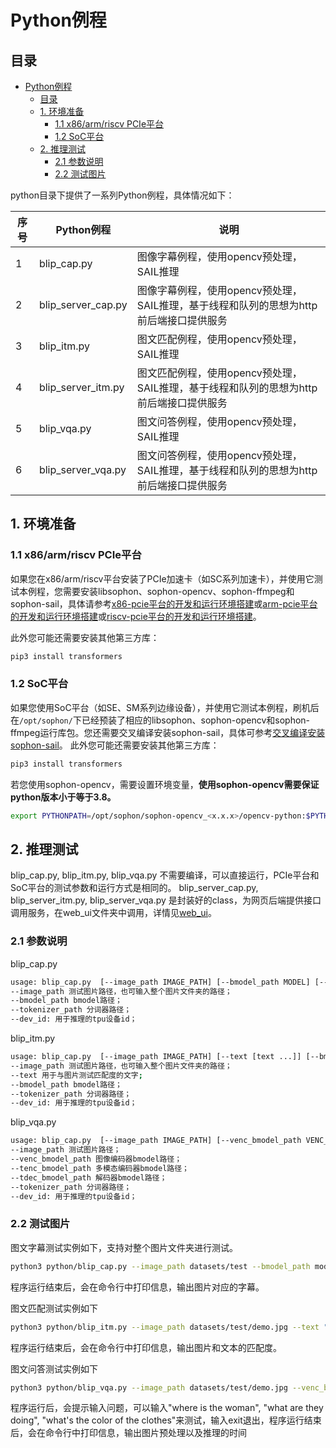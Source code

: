 # Python例程

## 目录

- [Python例程](#python例程)
  - [目录](#目录)
  - [1. 环境准备](#1-环境准备)
    - [1.1 x86/arm/riscv PCIe平台](#11-x86armriscv-pcie平台)
    - [1.2 SoC平台](#12-soc平台)
  - [2. 推理测试](#2-推理测试)
    - [2.1 参数说明](#21-参数说明)
    - [2.2 测试图片](#22-测试图片)


python目录下提供了一系列Python例程，具体情况如下：

| 序号 | Python例程           | 说明                                                                               |
| ---- | ------------------- | ---------------------------------------------------------------------------------- |
| 1    | blip_cap.py         | 图像字幕例程，使用opencv预处理，SAIL推理                                              |
| 2    | blip_server_cap.py  | 图像字幕例程，使用opencv预处理，SAIL推理，基于线程和队列的思想为http前后端接口提供服务    |
| 3    | blip_itm.py         | 图文匹配例程，使用opencv预处理，SAIL推理                                               |
| 4    | blip_server_itm.py  | 图文匹配例程，使用opencv预处理，SAIL推理，基于线程和队列的思想为http前后端接口提供服务    |
| 5    | blip_vqa.py         | 图文问答例程，使用opencv预处理，SAIL推理                                    |
| 6    | blip_server_vqa.py  | 图文问答例程，使用opencv预处理，SAIL推理，基于线程和队列的思想为http前后端接口提供服务    |

## 1. 环境准备
### 1.1 x86/arm/riscv PCIe平台

如果您在x86/arm/riscv平台安装了PCIe加速卡（如SC系列加速卡），并使用它测试本例程，您需要安装libsophon、sophon-opencv、sophon-ffmpeg和sophon-sail，具体请参考[x86-pcie平台的开发和运行环境搭建](../../../docs/Environment_Install_Guide.md#3-x86-pcie平台的开发和运行环境搭建)或[arm-pcie平台的开发和运行环境搭建](../../../docs/Environment_Install_Guide.md#5-arm-pcie平台的开发和运行环境搭建)或[riscv-pcie平台的开发和运行环境搭建](../../../docs/Environment_Install_Guide.md#6-riscv-pcie平台的开发和运行环境搭建)。

此外您可能还需要安装其他第三方库：

```bash
pip3 install transformers
```
### 1.2 SoC平台
如果您使用SoC平台（如SE、SM系列边缘设备），并使用它测试本例程，刷机后在`/opt/sophon/`下已经预装了相应的libsophon、sophon-opencv和sophon-ffmpeg运行库包。您还需要交叉编译安装sophon-sail，具体可参考[交叉编译安装sophon-sail](../../../docs/Environment_Install_Guide.md#42-交叉编译安装sophon-sail)。
此外您可能还需要安装其他第三方库：
```bash
pip3 install transformers
```

若您使用sophon-opencv，需要设置环境变量，**使用sophon-opencv需要保证python版本小于等于3.8。**
```bash
export PYTHONPATH=/opt/sophon/sophon-opencv_<x.x.x>/opencv-python:$PYTHONPATH
```

## 2. 推理测试

blip_cap.py, blip_itm.py, blip_vqa.py 不需要编译，可以直接运行，PCIe平台和SoC平台的测试参数和运行方式是相同的。
blip_server_cap.py, blip_server_itm.py, blip_server_vqa.py 是封装好的class，为网页后端提供接口调用服务，在web_ui文件夹中调用，详情见[web_ui](../web_ui/README.md)。


### 2.1 参数说明

blip_cap.py
```bash
usage: blip_cap.py  [--image_path IMAGE_PATH] [--bmodel_path MODEL] [--tokenizer_path TOKENIZER_PATH] [--dev_id DEV_ID]
--image_path 测试图片路径，也可输入整个图片文件夹的路径；
--bmodel_path bmodel路径；
--tokenizer_path 分词器路径；
--dev_id: 用于推理的tpu设备id；
```

blip_itm.py
```bash
usage: blip_cap.py  [--image_path IMAGE_PATH] [--text [text ...]] [--bmodel_path MODEL] [--tokenizer_path TOKENIZER_PATH] [--dev_id DEV_ID]
--image_path 测试图片路径，也可输入整个图片文件夹的路径；
--text 用于与图片测试匹配度的文字;
--bmodel_path bmodel路径；
--tokenizer_path 分词器路径；
--dev_id: 用于推理的tpu设备id；
```

blip_vqa.py
```bash
usage: blip_cap.py  [--image_path IMAGE_PATH] [--venc_bmodel_path VENC_MODEL] [--tenc_bmodel_path TENC_MODEL] [--tdec_bmodel_path TDEC_MODEL] [--tokenizer_path TOKENIZER_PATH] [--dev_id DEV_ID]
--image_path 测试图片路径；
--venc_bmodel_path 图像编码器bmodel路径；
--tenc_bmodel_path 多模态编码器bmodel路径；
--tdec_bmodel_path 解码器bmodel路径；
--tokenizer_path 分词器路径；
--dev_id: 用于推理的tpu设备id；
```

### 2.2 测试图片
图文字幕测试实例如下，支持对整个图片文件夹进行测试。
```bash
python3 python/blip_cap.py --image_path datasets/test --bmodel_path models/BM1684X/blip_cap_bm1684x_f32_1b.bmodel --tokenizer_path models/bert-base-uncased --dev_id 0
```
程序运行结束后，会在命令行中打印信息，输出图片对应的字幕。

图文匹配测试实例如下
```bash
python3 python/blip_itm.py --image_path datasets/test/demo.jpg --text "a woman sitting on the beach with a dog" "a woman sitting on the beach with a cat" --bmodel_path models/BM1684X/blip_itm_bm1684x_f32_1b.bmodel --tokenizer_path models/bert-base-uncased --dev_id 0
```
程序运行结束后，会在命令行中打印信息，输出图片和文本的匹配度。

图文问答测试实例如下
```bash
python3 python/blip_vqa.py --image_path datasets/test/demo.jpg --venc_bmodel_path models/BM1684X/blip_vqa_venc_bm1684x_f32_1b.bmodel --tenc_bmodel_path models/BM1684X/blip_vqa_tenc_bm1684x_f32_1b.bmodel --tdec_bmodel_path models/BM1684X/blip_vqa_tdec_bm1684x_f32_1b.bmodel --tokenizer_path models/bert-base-uncased --dev_id 0
```
程序运行后，会提示输入问题，可以输入"where is the woman", "what are they doing", "what's the color of the clothes"来测试，输入exit退出，程序运行结束后，会在命令行中打印信息，输出图片预处理以及推理的时间
